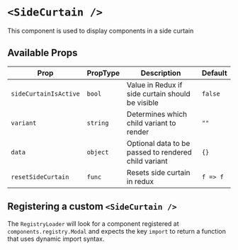 # `<SideCurtain />`

This component is used to display components in a side curtain

## Available Props

| Prop                  | PropType | Description                                          | Default  |
| --------------------- | -------- | ---------------------------------------------------- | -------- |
| `sideCurtainIsActive` | `bool`   | Value in Redux if side curtain should be visible     | `false`  |
| `variant`             | `string` | Determines which child variant to render             | `""`     |
| `data`                | `object` | Optional data to be passed to rendered child variant | `{}`     |
| `resetSideCurtain`    | `func`   | Resets side curtain in redux                         | `f => f` |

## Registering a custom `<SideCurtain />`

The `RegistryLoader` will look for a component registered at `components.registry.Modal` and expects the key `import` to return a function that uses dynamic import syntax.
